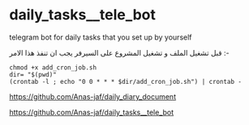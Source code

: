 # daily_tasks__tele_bot
telegram bot for daily tasks that you set up by yourself

قبل تشغيل الملف و تشغيل المشروع على السيرفر يجب ان تنفذ هذا الامر :-

```
chmod +x add_cron_job.sh
dir= "$(pwd)"
(crontab -l ; echo "0 0 * * * $dir/add_cron_job.sh") | crontab -
```



https://github.com/Anas-jaf/daily_diary_document

https://github.com/Anas-jaf/daily_tasks__tele_bot